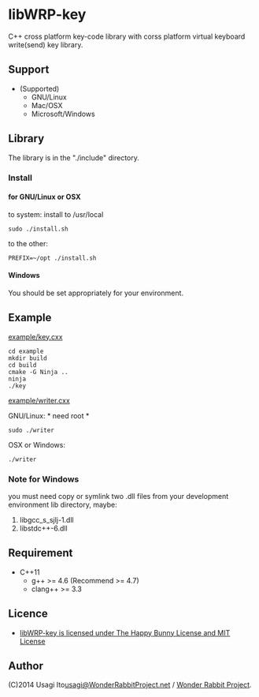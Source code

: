 # libWRP-key

C++ cross platform key-code library
 with corss platform virtual keyboard write(send) key library.

## Support

- (Supported)
    - GNU/Linux
    - Mac/OSX
    - Microsoft/Windows

## Library

The library is in the "./include" directory.

### Install

#### for GNU/Linux or OSX

to system: install to /usr/local

    sudo ./install.sh

to the other:

    PREFIX=~/opt ./install.sh

#### Windows

You should be set appropriately for your environment.

## Example

[example/key.cxx](example/key.cxx)

    cd example
    mkdir build
    cd build
    cmake -G Ninja ..
    ninja
    ./key

[example/writer.cxx](example/writer.cxx)

GNU/Linux: * need root *

    sudo ./writer

OSX or Windows:

    ./writer

### Note for Windows

you must need copy or symlink two .dll files from your development environment lib directory, maybe:

1. libgcc_s_sjlj-1.dll
2. libstdc++-6.dll

## Requirement

* C++11
    * g++ >= 4.6 (Recommend >= 4.7)
    * clang++ >= 3.3

## Licence

* [libWRP-key is licensed under The Happy Bunny License and MIT License](LICENCE.md)

## Author

(C)2014 Usagi Ito<usagi@WonderRabbitProject.net> / [Wonder Rabbit Project](http://www.WonderRabbitProject.net/).
